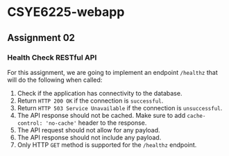 # CSYE6225-webapp

## Assignment 02 

### Health Check RESTful API

For this assignment, we are going to implement an endpoint `/healthz` that will do the following when called:

1. Check if the application has connectivity to the database.
2. Return `HTTP 200 OK` if the connection is `successful`.
3. Return `HTTP 503 Service Unavailable` if the connection is `unsuccessful`.
4. The API response should not be cached. Make sure to add `cache-control: 'no-cache'` header to the response.
5. The API request should not allow for any payload.
6. The API response should not include any payload.
7. Only HTTP `GET` method is supported for the `/healthz` endpoint.


